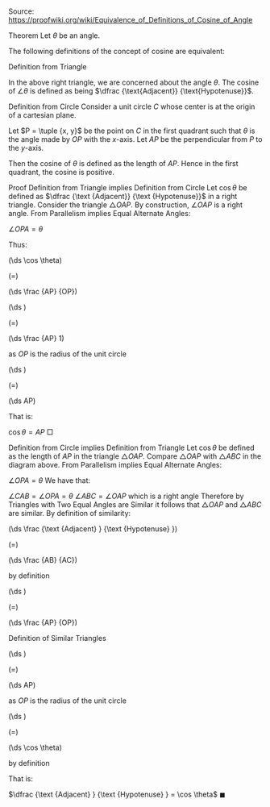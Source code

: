 # 

Source: https://proofwiki.org/wiki/Equivalence_of_Definitions_of_Cosine_of_Angle



Theorem
Let $\theta$ be an angle.

The following definitions of the concept of cosine are equivalent:

Definition from Triangle

In the above right triangle, we are concerned about the angle $\theta$.
The cosine of $\angle \theta$ is defined as being $\dfrac {\text{Adjacent}} {\text{Hypotenuse}}$.

Definition from Circle
Consider a unit circle $C$ whose center is at the origin of a cartesian plane.




Let $P = \tuple {x, y}$ be the point on $C$ in the first quadrant such that $\theta$ is the angle made by $OP$ with the $x$-axis.
Let $AP$ be the perpendicular from $P$ to the $y$-axis.

Then the cosine of $\theta$ is defined as the length of $AP$.
Hence in the first quadrant, the cosine is positive.


Proof
Definition from Triangle implies Definition from Circle
Let $\cos \theta$ be defined as $\dfrac {\text {Adjacent}} {\text {Hypotenuse}}$ in a right triangle.
Consider the triangle $\triangle OAP$.
By construction, $\angle OAP$ is a right angle.
From Parallelism implies Equal Alternate Angles:

$\angle OPA = \theta$

Thus:














\(\ds \cos \theta\)

\(=\)







\(\ds \frac {AP} {OP}\)




















\(\ds \)

\(=\)







\(\ds \frac {AP} 1\)





as $OP$ is the radius of the unit circle














\(\ds \)

\(=\)







\(\ds AP\)









That is:

$\cos \theta = AP$
$\Box$


Definition from Circle implies Definition from Triangle
Let $\cos \theta$ be defined as the length of $AP$ in the triangle $\triangle OAP$.
Compare $\triangle OAP$ with $\triangle ABC$ in the diagram above.
From Parallelism implies Equal Alternate Angles:

$\angle OPA = \theta$
We have that:

$\angle CAB = \angle OPA = \theta$
$\angle ABC = \angle OAP$ which is a right angle
Therefore by Triangles with Two Equal Angles are Similar it follows that $\triangle OAP$ and $\triangle ABC$ are similar.
By definition of similarity:














\(\ds \frac {\text {Adjacent} } {\text {Hypotenuse} }\)

\(=\)







\(\ds \frac {AB} {AC}\)





by definition














\(\ds \)

\(=\)







\(\ds \frac {AP} {OP}\)





Definition of Similar Triangles














\(\ds \)

\(=\)







\(\ds AP\)





as $OP$ is the radius of the unit circle














\(\ds \)

\(=\)







\(\ds \cos \theta\)





by definition



That is:

$\dfrac {\text {Adjacent} } {\text {Hypotenuse} } = \cos \theta$
$\blacksquare$





